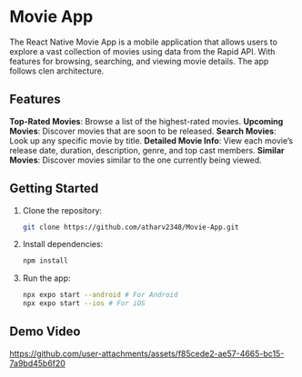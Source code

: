 # Movie App

The React Native Movie App is a mobile application that allows users to explore a vast collection of movies using data from the Rapid API. 
With features for browsing, searching, and viewing movie details. The app follows clen architecture.

## Features

**Top-Rated Movies**: Browse a list of the highest-rated movies.
**Upcoming Movies**: Discover movies that are soon to be released.
**Search Movies**: Look up any specific movie by title.
**Detailed Movie Info**: View each movie’s release date, duration, description, genre, and top cast members.
**Similar Movies**: Discover movies similar to the one currently being viewed.


## Getting Started

1. Clone the repository:

   ```bash
   git clone https://github.com/atharv2348/Movie-App.git

2. Install dependencies:

   ```bash
   npm install

3. Run the app:

   ```bash
   npx expo start --android # For Android
   npx expo start --ios # For iOS

## Demo Video

https://github.com/user-attachments/assets/f85cede2-ae57-4665-bc15-7a9bd45b6f20

